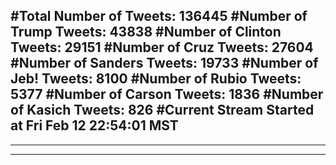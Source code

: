 #Total Number of Tweets: 136445 
#Number of Trump Tweets: 43838
#Number of Clinton Tweets: 29151
#Number of Cruz Tweets: 27604
#Number of Sanders Tweets: 19733
#Number of Jeb! Tweets: 8100
#Number of Rubio Tweets: 5377
#Number of Carson Tweets: 1836
#Number of Kasich Tweets: 826
#Current Stream Started at Fri Feb 12 22:54:01 MST
---
---
---
